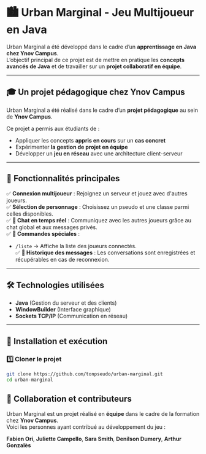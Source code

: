 # 🏙️ Urban Marginal - Jeu Multijoueur en Java

Urban Marginal a été développé dans le cadre d’un **apprentissage en Java chez Ynov Campus**.  
L’objectif principal de ce projet est de mettre en pratique les **concepts avancés de Java** et de travailler sur un **projet collaboratif en équipe**.

---

## 🎓 Un projet pédagogique chez Ynov Campus  

Urban Marginal a été réalisé dans le cadre d’un **projet pédagogique** au sein de **Ynov Campus**.  

Ce projet a permis aux étudiants de :  
- Appliquer les concepts **appris en cours** sur un **cas concret**  
- Expérimenter **la gestion de projet en équipe**  
- Développer un **jeu en réseau** avec une architecture client-serveur  

---

## 🚀 Fonctionnalités principales

✅ **Connexion multijoueur** : Rejoignez un serveur et jouez avec d'autres joueurs.  
✅ **Sélection de personnage** : Choisissez un pseudo et une classe parmi celles disponibles.  
✅ **💬 Chat en temps réel** : Communiquez avec les autres joueurs grâce au chat global et aux messages privés.  
✅ **📜 Commandes spéciales** :
   - `/liste` → Affiche la liste des joueurs connectés.  
✅ **📜 Historique des messages** : Les conversations sont enregistrées et récupérables en cas de reconnexion.  

---

## 🛠️ Technologies utilisées

- **Java** (Gestion du serveur et des clients)  
- **WindowBuilder** (Interface graphique)  
- **Sockets TCP/IP** (Communication en réseau)  

---

## 🔧 Installation et exécution

### 1️⃣ Cloner le projet
```bash
git clone https://github.com/tonpseudo/urban-marginal.git
cd urban-marginal
```

## 🤝 Collaboration et contributeurs

Urban Marginal est un projet réalisé en **équipe** dans le cadre de la formation chez **Ynov Campus**.  
Voici les personnes ayant contribué au développement du jeu :  

**Fabien Ori**, **Juliette Campello**, **Sara Smith**, **Denilson Dumery**, **Arthur Gonzalès**
